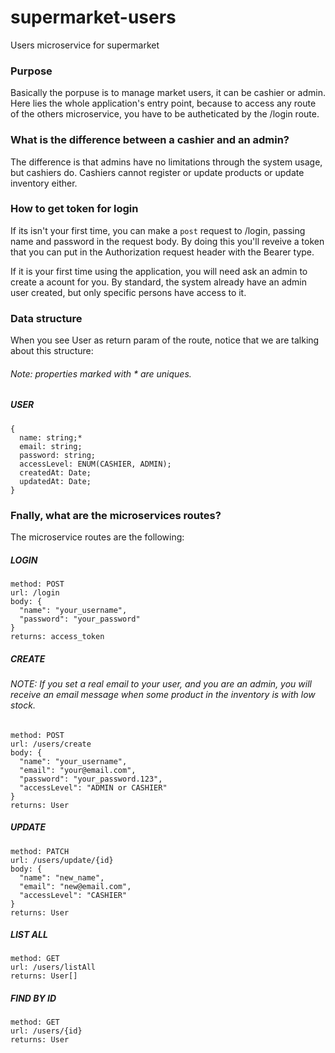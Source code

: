 # supermarket-users
Users microservice for supermarket

### Purpose
Basically the porpuse is to manage market users, it can be cashier or admin.
Here lies the whole application's entry point, because to access any route of the others microservice, you have to be autheticated by the /login route.

### What is the difference between a cashier and an admin?
The difference is that admins have no limitations through the system usage, but cashiers do.
Cashiers cannot register or update products or update inventory either.

### How to get token for login
If its isn't your first time, you can make a ```post``` request to /login, passing name and password in the request body.
By doing this you'll reveive a token that you can put in the Authorization request header with the Bearer type.

If it is your first time using the application, you will need ask an admin to create a acount for you. By standard, the system already have
an admin user created, but only specific persons have access to it.

### Data structure
When you see User as return param of the route, notice that we are talking about this structure:
###### Note: properties marked with * are uniques.

##### USER
```
{
  name: string;*
  email: string;
  password: string;
  accessLevel: ENUM(CASHIER, ADMIN);
  createdAt: Date;
  updatedAt: Date;
}
```

### Fnally, what are the microservices routes?
The microservice routes are the following:

##### LOGIN
```
method: POST
url: /login
body: {
  "name": "your_username",
  "password": "your_password"
}
returns: access_token
```


##### CREATE
###### *NOTE*: If you set a real email to your user, and you are an admin, you will receive an email message when some product in the inventory is with low stock.
```
method: POST
url: /users/create
body: {
  "name": "your_username",
  "email": "your@email.com",
  "password": "your_password.123",
  "accessLevel": "ADMIN or CASHIER"
}
returns: User
```

##### UPDATE
```
method: PATCH
url: /users/update/{id}
body: {
  "name": "new_name",
  "email": "new@email.com",
  "accessLevel": "CASHIER"
}
returns: User
```

##### LIST ALL
```
method: GET
url: /users/listAll
returns: User[]
```

##### FIND BY ID
```
method: GET
url: /users/{id}
returns: User
```

